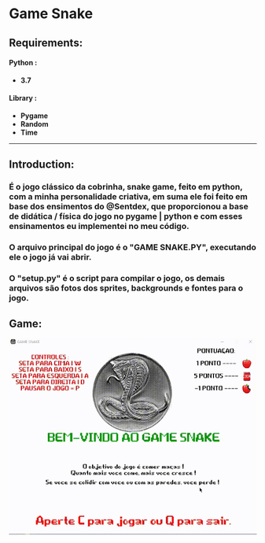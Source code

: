 # **Game Snake**
    
## **Requirements**:

#### **Python :**
- **3.7**

#### **Library :**

- **Pygame**
- **Random**
- **Time**
---
## **Introduction:** ##

### É o jogo clássico da cobrinha, snake game, feito em python, com a minha personalidade criativa, em suma ele foi feito em base dos ensimentos do @Sentdex, que proporcionou a base de didática / física do jogo no pygame | python e com esses ensinamentos eu implementei no meu código.

### O arquivo principal do jogo é o **"GAME SNAKE.PY"**, executando ele o jogo já vai abrir.

### O **"setup.py"** é o script para compilar o jogo, os demais arquivos são fotos dos sprites, backgrounds e fontes para o jogo.



## **Game**:

![](https://github.com/joaok2k2/gamesnake/blob/master/gif/snake.gif)

